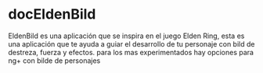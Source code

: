 # docEldenBild
EldenBild es una aplicación que se inspira en el juego Elden Ring, esta es una aplicación que te ayuda a guiar el desarrollo de tu personaje con bild de destreza, fuerza y efectos. para los mas experimentados hay opciones para ng+ con bilde de personajes
